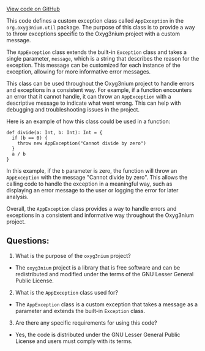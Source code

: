 [View code on GitHub](https://github.com/oxyg3nium/oxyg3nium/util/src/main/scala/org/oxyg3nium/util/AppException.scala)

This code defines a custom exception class called `AppException` in the `org.oxyg3nium.util` package. The purpose of this class is to provide a way to throw exceptions specific to the Oxyg3nium project with a custom message.

The `AppException` class extends the built-in `Exception` class and takes a single parameter, `message`, which is a string that describes the reason for the exception. This message can be customized for each instance of the exception, allowing for more informative error messages.

This class can be used throughout the Oxyg3nium project to handle errors and exceptions in a consistent way. For example, if a function encounters an error that it cannot handle, it can throw an `AppException` with a descriptive message to indicate what went wrong. This can help with debugging and troubleshooting issues in the project.

Here is an example of how this class could be used in a function:

```
def divide(a: Int, b: Int): Int = {
  if (b == 0) {
    throw new AppException("Cannot divide by zero")
  }
  a / b
}
```

In this example, if the `b` parameter is zero, the function will throw an `AppException` with the message "Cannot divide by zero". This allows the calling code to handle the exception in a meaningful way, such as displaying an error message to the user or logging the error for later analysis.

Overall, the `AppException` class provides a way to handle errors and exceptions in a consistent and informative way throughout the Oxyg3nium project.
## Questions: 
 1. What is the purpose of the `oxyg3nium` project?
- The `oxyg3nium` project is a library that is free software and can be redistributed and modified under the terms of the GNU Lesser General Public License.

2. What is the `AppException` class used for?
- The `AppException` class is a custom exception that takes a message as a parameter and extends the built-in `Exception` class.

3. Are there any specific requirements for using this code?
- Yes, the code is distributed under the GNU Lesser General Public License and users must comply with its terms.